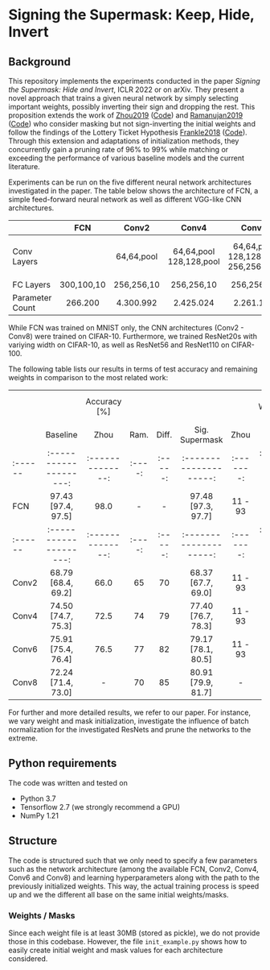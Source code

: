 # Signing the Supermask: Keep, Hide, Invert

## Background
This repository implements the experiments conducted in the paper *Signing the Supermask: Hide and Invert*, ICLR 2022 or on arXiv.
They present a novel approach that trains a given neural network by simply selecting important weights, possibly inverting their sign and dropping the rest.
This proposition extends the work of [Zhou2019](https://arxiv.org/abs/1905.01067) ([Code](https://github.com/uber-research/deconstructing-lottery-tickets)) and [Ramanujan2019](https://arxiv.org/abs/1911.13299) ([Code](https://github.com/allenai/hidden-networks)) who consider masking but not sign-inverting the initial weights and follow the findings of the Lottery Ticket Hypothesis [Frankle2018](https://arxiv.org/abs/1803.03635) ([Code](https://github.com/google-research/lottery-ticket-hypothesis)).
Through this extension and adaptations of initialization methods, they concurrently gain a pruning rate of 96% to 99% while matching or exceeding the performance of various baseline models and the current literature.

Experiments can be run on the five different neural network architectures investigated in the paper. The table below shows the architecture of FCN, a simple feed-forward neural network as well as different VGG-like CNN architectures.

|             | FCN | Conv2 | Conv4 | Conv6 | Conv8 |
|------------ | :-: | :---: | :---: | :---: | :---: |
| Conv <br/> Layers | | 64,64,pool | 64,64,pool <br/> 128,128,pool | 64,64,pool <br/> 128,128,pool <br/> 256,256,pool | 64,64,pool <br/> 128,128,pool <br/> 256,256,pool <br/> 512,512,pool |
| FC Layers | 300,100,10 | 256,256,10 | 256,256,10 | 256,256,10 | 256,256,10 |
| Parameter Count | 266.200 | 4.300.992 | 2.425.024 | 2.261.184 | 5.275.840 |

While FCN was trained on MNIST only, the CNN architectures (Conv2 - Conv8) were trained on CIFAR-10.
Furthermore, we trained ResNet20s with variying width on CIFAR-10, as well as ResNet56 and ResNet110 on CIFAR-100. 

The following table lists our results in terms of test accuracy and remaining weights in comparison to the most related work:

|       |                      |                |      |       |                      |         |                    |       |                     |
|:------|:--------------------:|:--------------:|:----:|:-----:|:--------------------:|:-------:|:------------------:|:-----:|:-------------------:|
|       |                      | Accuracy \[%\] |      |       |                      |         | Rem. Weights \[%\] |       |                     |
|       |       Baseline       |      Zhou      | Ram. | Diff. |    Sig. Supermask    |  Zhou   |        Ram.        | Diff. |   Sig. Supermask    |
|:------|:--------------------:|:--------------:|:----:|:-----:|:--------------------:|:-------:|:------------------:|:-----:|:-------------------:|
| FCN   | 97.43 \[97.4, 97.5\] |      98.0      |  \-  |  \-   | 97.48 \[97.3, 97.7\] | 11 - 93 |         \-         |  \-   | 3.77 \[3.7,3.8\]    |
|:------|:--------------------:|:--------------:|:----:|:-----:|:--------------------:|:-------:|:------------------:|:-----:|:-------------------:|
| Conv2 | 68.79 \[68.4, 69.2\] |      66.0      |  65  |  70   | 68.37 \[67.7, 69.0\] | 11 - 93 |         10         |  10   | 0.60 \[0.58, 0.62\] |
| Conv4 | 74.50 \[74.7, 75.3\] |      72.5      |  74  |  79   | 77.40 \[76.7, 78.3\] | 11 - 93 |         10         |  10   |  2.91 \[2.9, 3.0\]  |
| Conv6 | 75.91 \[75.4, 76.4\] |      76.5      |  77  |  82   | 79.17 \[78.1, 80.5\] | 11 - 93 |         10         |  10   |  2.36 \[1.9, 2.6\]  |
| Conv8 | 72.24 \[71.4, 73.0\] |       \-       |  70  |  85   | 80.91 \[79.9, 81.7\] |   \-    |         10         |  10   |  1.17 \[1.1, 1.2\]  |

For further and more detailed results, we refer to our paper. For instance, we vary weight and mask initialization, investigate the influence of batch normalization for the investigated ResNets and prune the networks to the extreme.

## Python requirements

The code was written and tested on

- Python 3.7
- Tensorflow 2.7 (we strongly recommend a GPU)
- NumPy 1.21


## Structure

The code is structured such that we only need to specify a few parameters such as the network architecture (among the available FCN, Conv2, Conv4, Conv6 and Conv8) and learning hyperparameters along with the path to the previously initialized weights. This way, the actual training process is speed up and we the different all base on the same initial weights/masks.

### Weights / Masks

Since each weight file is at least 30MB (stored as pickle), we do not provide those in this codebase. However, the file `init_example.py` shows how to easily create initial weight and mask values for each architecture considered.


